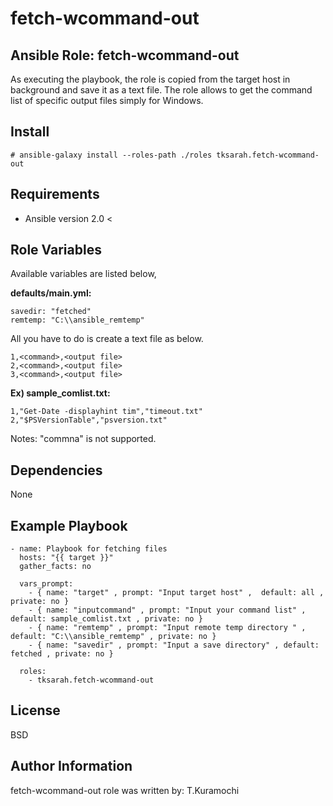 fetch-wcommand-out
=========

Ansible Role: fetch-wcommand-out
------------

As executing the playbook, the role is copied from the target host in background and save it as a text file.
The role allows to get the command list of specific output files simply for Windows.

Install
------------

```
# ansible-galaxy install --roles-path ./roles tksarah.fetch-wcommand-out
```


Requirements
------------

* Ansible version 2.0 <

Role Variables
--------------

Available variables are listed below,

**defaults/main.yml:**
```
savedir: "fetched"
remtemp: "C:\\ansible_remtemp"
```

All you have to do is create a text file as below.


```
1,<command>,<output file>
2,<command>,<output file>
3,<command>,<output file>
```

**Ex) sample_comlist.txt:**

```
1,"Get-Date -displayhint tim","timeout.txt"
2,"$PSVersionTable","psversion.txt"
```

Notes: "commna" is not supported.

Dependencies
------------

None

Example Playbook
----------------

```
- name: Playbook for fetching files
  hosts: "{{ target }}"
  gather_facts: no

  vars_prompt:
    - { name: "target" , prompt: "Input target host" ,  default: all , private: no }
    - { name: "inputcommand" , prompt: "Input your command list" , default: sample_comlist.txt , private: no }
    - { name: "remtemp" , prompt: "Input remote temp directory " , default: "C:\\ansible_remtemp" , private: no }
    - { name: "savedir" , prompt: "Input a save directory" , default: fetched , private: no }

  roles:
    - tksarah.fetch-wcommand-out
```

License
-------

BSD

Author Information
------------------

fetch-wcommand-out role was written by: T.Kuramochi
